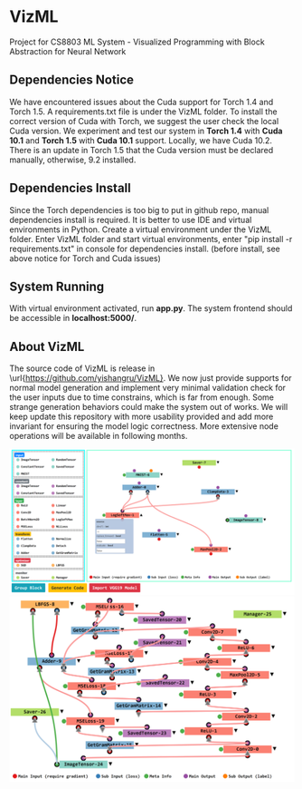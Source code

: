 # VizML
Project for CS8803 ML System - Visualized Programming with Block Abstraction for Neural Network

## Dependencies Notice
We have encountered issues about the Cuda support for Torch 1.4 and Torch 1.5. A requirements.txt file is under the VizML folder. 
To install the correct version of Cuda with Torch, we suggest the user check the local Cuda version. We experiment and test our system in **Torch 1.4** with **Cuda 10.1** and **Torch 1.5** with **Cuda 10.1** support. Locally, we have Cuda 10.2. 
There is an update in Torch 1.5 that the Cuda version must be declared manually, otherwise, 9.2 installed.

## Dependencies Install
Since the Torch dependencies is too big to put in github repo, manual dependencies install is required. It is better to use IDE and virtual environments in Python.
Create a virtual environment under the VizML folder. Enter VizML folder and start virtual environments, enter "pip install -r requirements.txt" in console for dependencies install. (before install, see above notice for Torch and Cuda issues)

## System Running
With virtual environment activated, run **app.py**. The system frontend should be accessible in **localhost:5000/**.

## About VizML
The source code of VizML is release in \url{https://github.com/yishangru/VizML}. We now just provide supports for normal model generation and implement very minimal validation check for the user inputs due to time constrains, which is far from enough. Some strange generation behaviors could make the system out of works. We will keep update this repository with more usability provided and add more invariant for ensuring the model logic correctness. More extensive node operations will be available in following months.

![Program Screenshot](/screenshot/front.PNG)
![Program Screenshot](/screenshot/style.PNG)
